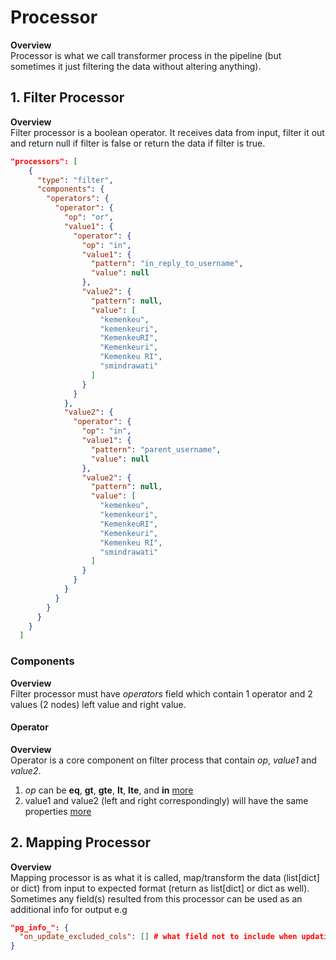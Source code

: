 # Processor
**Overview**  
  Processor is what we call transformer process in the pipeline (but sometimes it just filtering the data without altering anything).

## 1. Filter Processor
**Overview**  
Filter processor is a boolean operator. It receives data from input, filter it out and return null if filter is false or return the data if filter is true.
```json
"processors": [
    {
      "type": "filter",
      "components": {
        "operators": {
          "operator": {
            "op": "or",
            "value1": {
              "operator": {
                "op": "in",
                "value1": {
                  "pattern": "in_reply_to_username",
                  "value": null
                },
                "value2": {
                  "pattern": null,
                  "value": [
                    "kemenkeu",
                    "kemenkeuri",
                    "KemenkeuRI",
                    "Kemenkeuri",
                    "Kemenkeu RI",
                    "smindrawati"
                  ]
                }
              }
            },
            "value2": {
              "operator": {
                "op": "in",
                "value1": {
                  "pattern": "parent_username",
                  "value": null
                },
                "value2": {
                  "pattern": null,
                  "value": [
                    "kemenkeu",
                    "kemenkeuri",
                    "KemenkeuRI",
                    "Kemenkeuri",
                    "Kemenkeu RI",
                    "smindrawati"
                  ]
                }
              }
            }
          }
        }
      }
    }
  ]
```

### Components
**Overview**  
Filter processor must have *operators* field which contain 1 operator and 2 values (2 nodes) left value and right value.

#### Operator
**Overview**  
Operator is a core component on filter process that contain *op*, *value1* and *value2*.

1. *op* can be **eq**, **gt**, **gte**, **lt**, **lte**, and **in** [more](/processor/operator.md)
2. value1 and value2 (left and right correspondingly) will have the same properties [more](/processor/value.md)

## 2. Mapping Processor
**Overview**  
Mapping processor is as what it is called, map/transform the data (list[dict] or dict) from input to expected format (return as list[dict] or dict as well). Sometimes any field(s) resulted from this processor can be used as an additional info for output e.g
```json
"pg_info_": {
  "on_update_excluded_cols": [] # what field not to include when updating via on conflict update
}
```